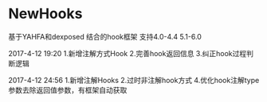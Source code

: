 # NewHooks
基于YAHFA和dexposed 结合的hook框架  支持4.0-4.4  5.1-6.0

2017-4-12 19:20 1.新增注解方式Hook 2.完善hook返回信息 3.纠正hook过程判断逻辑

2017-4-12 24:56 1.新增注解Hooks 2.过时非注解hook方式 4.优化hook注解type参数去除返回值参数，有框架自动获取

